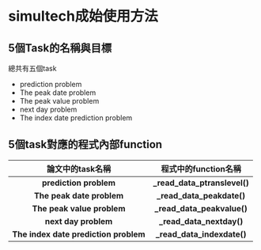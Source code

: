 # simultech成始使用方法

## 5個Task的名稱與目標
總共有五個task
- prediction problem
- The peak date problem
- The peak value problem
- next day problem
- The index date prediction problem

## 5個task對應的程式內部function

|論文中的task名稱|程式中的function名稱|
|:------------:|:----------------:|
|<span class="text-nowrap"> **prediction problem**</span>|<span class="text-nowrap"> **_read_data_ptranslevel()**</span>|
|<span class="text-nowrap"> **The peak date problem**</span>|<span class="text-nowrap"> **_read_data_peakdate()**</span>|
|<span class="text-nowrap"> **The peak value problem**</span>|<span class="text-nowrap"> **_read_data_peakvalue()**</span>|
|<span class="text-nowrap"> **next day problem**</span>|<span class="text-nowrap"> **_read_data_nextday()**</span>|
|<span class="text-nowrap"> **The index date prediction problem**</span>|<span class="text-nowrap"> **_read_data_indexdate()**</span>|